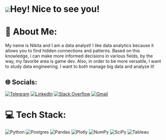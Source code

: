 # ![](https://emojis.slackmojis.com/emojis/images/1531849430/4246/blob-sunglasses.gif?1531849430)Hey! Nice to see you!

# 💫 About Me:
My name is Nikita and I am a data analyst!
I like data analytics because it allows you to find hidden connections and patterns. Based on this knowledge, i can make more informed decisions in various fields, by the way, my favorite area is game dev.
Also, in order to be more versatile, I want to study data engineering.  I want to both manage big data and analyze it!


## 🌐 Socials:
[![Telegram](https://img.shields.io/badge/Telegram-2CA5E0?style=for-the-badge&logo=telegram&logoColor=white)](https://t.me/niksmns) [![LinkedIn](https://img.shields.io/badge/LinkedIn-0077B5?style=for-the-badge&logo=linkedin&logoColor=white)](https://linkedin.com/in/niksmns) [![Stack Overflow](https://img.shields.io/badge/Stack_Overflow-FE7A16?style=for-the-badge&logo=stack-overflow&logoColor=white)](https://ru.stackoverflow.com/users/554447/niksmns) [![Gmail](https://img.shields.io/badge/Gmail-D14836?style=for-the-badge&logo=gmail&logoColor=white)](mailto:nik.pastukhov.m@gmail.com)

# 💻 Tech Stack:
![Python](https://img.shields.io/badge/Python-3776AB?style=for-the-badge&logo=python&logoColor=white) ![Postgres](https://img.shields.io/badge/PostgreSQL-316192?style=for-the-badge&logo=postgresql&logoColor=white) ![Pandas](https://img.shields.io/badge/Pandas-2C2D72?style=for-the-badge&logo=pandas&logoColor=white) ![Plotly](https://img.shields.io/badge/Plotly-239120?style=for-the-badge&logo=plotly&logoColor=white) ![NumPy](https://img.shields.io/badge/Numpy-777BB4?style=for-the-badge&logo=numpy&logoColor=white) ![SciPy](https://img.shields.io/badge/SciPy-654FF0?style=for-the-badge&logo=SciPy&logoColor=white) ![Tableau](https://img.shields.io/badge/Tableau-E97627?style=for-the-badge&logo=Tableau&logoColor=white)
